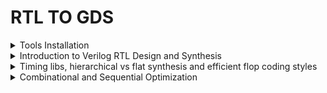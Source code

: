 # RTL TO GDS 

<details>

<summary>Tools Installation</summary>

### Install Yosys

#### Yosys is a Verilog HDL synthesis tool. This means that it takes a behavioural design description as input and generates an RTL, logical gate or physical gate level description of the design as output. Yosys’ main strengths are behavioural and RTL synthesis.

$ sudo apt-get update

$ git clone https://github.com/YosysHQ/yosys.git

$ cd yosys

$ sudo apt install make (If make is not installed ,install it)

$ sudo apt-get install build-essential clang bison flex
libreadline-dev gawk tcl-dev libffi-dev git
graphviz xdot pkg-config python3 libboost-system-dev
libboost-python-dev libboost-filesystem-dev zlib1g-dev

$ make config-gcc

$ make

$ sudo make install

<img width="429" alt="image" src="https://github.com/user-attachments/assets/56ee140f-3948-4352-a7ec-4787843e3890">


### install iverilog

#### iverilog: Icarus Verilog, commonly known as Iverilog, is an open-source tool used for the simulation and synthesis of digital circuits described in Verilog hardware description language (HDL).Primarily, Iverilog is used to simulate Verilog designs, allowing designers to verify the functionality of their digital circuits before physical implementation.

$ sudo apt-get install iverilog

<img width="397" alt="image" src="https://github.com/user-attachments/assets/4c3d4240-1a52-474b-8b3b-1af524da6aa6">

### install gtkwave

sudo apt-get update

sudo apt install gtkwave

<img width="574" alt="image" src="https://github.com/user-attachments/assets/7edf13db-e248-4153-af7e-5e47627cb532">

</details>

<details>

<summary>Introduction to Verilog RTL Design and Synthesis</summary>

In RTL design, the adherence to specifications is verified through simulation using a tool called a simulator. For this course, the simulator used is Icarus Verilog (Iverilog). The design refers to the actual Verilog code or set of codes that implement the intended functionality to meet the required specifications.

A testbench is used to apply stimulus, or test vectors, to the design to check its functionality. The simulator operates by monitoring changes in input signals; when an input changes, the corresponding output is evaluated. If there are no changes in the input, the output remains unchanged, as the simulator continuously checks for variations in input values to determine the resultant outputs.

### Block diagram of Test Bench

<img width="571" alt="image" src="https://github.com/user-attachments/assets/1e1b9aea-2c98-47b7-9dea-2d35718766ce">

### iverilog based simulation flow

![image](https://github.com/user-attachments/assets/31d49bf1-6689-48fa-8f9f-e5a159bdaaf8)

### LAB1- good_mux

Run the simulation on good_mux with the test bench tb_good_mux in iverilog.

<img width="364" alt="image" src="https://github.com/user-attachments/assets/2deb5f15-cc0e-4351-81d0-c53efeff4c18">

### testbench for good_mux

<img width="613" alt="image" src="https://github.com/user-attachments/assets/1cbc1109-4900-4262-8440-d453bb17ef69">

Icarus Verilog (Iverilog) takes design files and testbench files as inputs. The output of Iverilog is a .vcd (Value Change Dump) file, an ASCII-based format generated by EDA logic simulation tools. This file records changes in signal values throughout the simulation. The .vcd file can then be used as an input for the GTKWave tool, which visualizes the waveforms of the design's signals. By viewing these waveforms, one can verify the correctness of signal transitions according to the stimulus provided by the testbench.

#### Commands used

The output will be a.out file for the simulation 

<img width="608" alt="image" src="https://github.com/user-attachments/assets/c958b4f3-442e-4fc6-83a9-cc4454bd914c">

To view the simulation results, use a waveform viewer like GTKWave. Open the GTKWave and load the generated VCD file:

### Waveforms in gtkwave

<img width="604" alt="image" src="https://github.com/user-attachments/assets/efac9690-d4ea-48fb-80e3-b7e30b7cc0e3">

## Introduction to Yosys RTL Synthesizer

Yosys is an open-source framework for Verilog RTL synthesis. It is used primarily for converting high-level Verilog descriptions of digital circuits into gate-level netlists that can be implemented on FPGAs or used for ASIC design. Yosys is highly versatile and supports various front-end and back-end tools, making it a valuable tool for digital design and synthesis.

Inputs for Yosys tool: Design (.v), Liberty (.lib)
Output: Netlist file (.net.v)

<img width="600" alt="image" src="https://github.com/user-attachments/assets/574fea39-d6d6-46f2-9495-1867525ad5ed">

Verifying the design:

Use the Test bench using in RTL phase.Using the same stimulus used for RTL, the output expected should be the same as the one obtained in RTL phase.

<img width="598" alt="image" src="https://github.com/user-attachments/assets/db8d6336-823e-4225-a51f-3f95918fbb4b">

### Synthesis

The process of transforming the RTL description into a lower-level representation consisting of gates and their interconnections. This process is typically performed using a synthesis tool, which maps the RTL code to a specific technology library containing various gate-level components like AND, OR, NOT gates, flip-flops, and more.

<img width="184" alt="image" src="https://github.com/user-attachments/assets/d255aaa7-104f-42f2-92d1-dc63f8ca1012">

### What is .lib?

A .lib file, or a standard cell library file, is a collection of different standard cells that vary in functionality, input configurations, and other characteristics. These cells can implement various logic functions and are available in multiple performance models, such as slow, medium, and fast. Each model caters to different design requirements, providing options for trade-offs in speed, power, and area. This library enables designers to choose the appropriate cells to meet specific design criteria and constraints.

Block diagram shows how the Synthesizer works

<img width="440" alt="image" src="https://github.com/user-attachments/assets/a0eda8cc-2df0-4c11-a8e8-26d19454299c">

### Synthesis of good_mux.v

#### 1.Read the liberty source file

yosys> read_liberty -lib ../lib/sky130_fd_sc_hd_tt_025C_1v80.lib

#### 2. Read the Verilog source file

yosys> read_verilog good_mux.v

#### 3. Do Synthesis

yosys> synth -top good_mux

<img width="608" alt="image" src="https://github.com/user-attachments/assets/f1b30a9a-6b51-41e1-8675-c01fa1f12f26">

<img width="611" alt="image" src="https://github.com/user-attachments/assets/9b5b32b9-ad4c-43d5-a88f-abf5c1da890a">

#### 4. Technology Mapping to the Design using the abc tool which is integrated with Yosys:

 yosys> abc -liberty ../lib/sky130_fd_sc_hd_tt_025C_1v80.lib

<img width="605" alt="image" src="https://github.com/user-attachments/assets/d414464c-58bf-44cc-82ba-faa1c8590762">

<img width="605" alt="image" src="https://github.com/user-attachments/assets/e7f45182-7529-4667-a9c6-9078a8ca64fe">

#### 5. Generated Gate level Netlist

 yosys> show

<img width="604" alt="image" src="https://github.com/user-attachments/assets/66b32437-262d-46a3-a918-71128b05d529">

#### 6. Write the synthesized netlist to a Verilog file:

write_verilog good_mux_netlist.v

<img width="257" alt="image" src="https://github.com/user-attachments/assets/9bdc2f46-4455-404c-bacb-0ac57387c6fd">

yosys> write_verilog -noattr good_mux.netlist.v

<img width="235" alt="image" src="https://github.com/user-attachments/assets/5a7ef4fd-5ca1-452f-b32e-8a7e875ac584">

</details>

<details>

<summary>Timing libs, hierarchical vs flat synthesis and efficient flop coding styles</summary>


 A .lib file, also referred to as a Liberty file, is a standardized format in the electronic design automation (EDA) industry. Library cell description contains a lot of information like timing information, power estimation, other several attributes like area, functionality, operating condition etc. Speaking more technically, liberty format is a format to represent timing and power properties of black boxes (which we cant descend into). Liberty is an ASCII format, usually represented in a text file with extension “.lib“.

### Key Elements of a .lib File:
**Timing Information:** Details about the delay and timing constraints of the cells.  
**Power Information:** Data on power consumption, including dynamic and leakage power.  
**Area Information:** The physical area occupied by the cells.  
**Operating Conditions:** Environmental parameters like temperature and voltage for which the cells are characterized.  
**Pin Descriptions:** Information about the input and output pins of the cells, including their functions and electrical properties.

In our lab, we utilize the **sky130_fd_sc_hd_tt_025C_1v80.lib file.** Here’s an explanation of the filename components:

**sky130:** Refers to the 130nm technology node provided by SkyWater Technology Foundry.  
**fd:** Stands for fully-depleted, indicating the type of process technology.  
**sc:** Stands for standard cell.  
**hd:** Stands for high-density standard cell library.  
**tt:** Typical process corner (typical-typical).  
**025C:** The temperature condition at which the library data is characterized (25°C).  
**1v80:** The operating voltage condition (1.8V).

Snippet of .lib file

<img width="556" alt="image" src="https://github.com/user-attachments/assets/944ca820-6afa-4a54-91f0-8fd779270789">

Snippet showing leakage power in .lib file

<img width="527" alt="image" src="https://github.com/user-attachments/assets/924bd95c-604d-487a-a305-5c35b2c4b726">

Timing(Cell rise/fall delay etc.) in lookup table format:

<img width="563" alt="image" src="https://github.com/user-attachments/assets/9c82cbbb-60f8-4308-9540-5becc2bbea77">

Comparison of the area occupied by 2-input AND gates with varying drive strengths or widths shows that gates with higher drive strengths or greater widths occupy more area and will have less delay.

<img width="584" alt="image" src="https://github.com/user-attachments/assets/12e1b1e7-8c14-425e-a9be-a4505d504945">

### Hierarchial vs Flat Synthesis

#### Hierarchial Synthesis

In VLSI (Very Large Scale Integration) design, hierarchical synthesis and flat synthesis are two approaches to synthesizing a digital circuit from a high-level description to a gate-level representation. They differ in how they manage and optimize the design hierarchy during the synthesis process.

**Hierarchical Synthesis**
**Definition:** Hierarchical synthesis, also known as module-based or top-down synthesis, involves preserving the design hierarchy throughout the synthesis process. The design is divided into modules or blocks, and each module is synthesized separately, maintaining its boundaries and interfaces.

Invoking yosys to synthesize example multiple_modules.v

<img width="395" alt="image" src="https://github.com/user-attachments/assets/8a44fa1e-18a9-48bb-bda3-b5f059d28882">

<img width="380" alt="image" src="https://github.com/user-attachments/assets/f6e50452-0abb-45c0-854c-9ba1408140ab">

**1. Read the Liberty source file:**

yosys> read_liberty -lib ../lib/sky130_fd_sc_hd_tt_025C_1v80.lib

__2.Read the Verilog source file:__

yosys> read_verilog multiple_modules.v

__3.Perform synthesis:__

yosys> synth -top multiple_modules

<img width="605" alt="image" src="https://github.com/user-attachments/assets/1e6516f4-ebae-4af7-b59b-67d2d0712052">

Here, Sub_module1 has one and gate, sub_module2 has one OR gate 

<img width="598" alt="image" src="https://github.com/user-attachments/assets/e7ce7c06-4561-49d3-b396-862a1b518790">

Top mdoule multiple_module has sub_module1 and sub_module2 of one instance each and totally it contains 2 cells of both AND and OR gate

<img width="602" alt="image" src="https://github.com/user-attachments/assets/20e8c937-d28d-48ce-b583-9d7cc39cddd2">

**4.Technology Mapping to the Design using abc tool which is integrated with Yosys:**

yosys> abc -liberty ../lib/sky130_fd_sc_hd_tt_025C_1v80.lib

<img width="611" alt="image" src="https://github.com/user-attachments/assets/e0aea456-40a4-4a7b-b4a1-2ec3fd5fe849">

**5.View the generated gate level netlist:**

yosys> show multiple_modules

<img width="602" alt="image" src="https://github.com/user-attachments/assets/67cd5911-cc1a-4b8a-8e01-f815fa48745d">

Interestingly, the design is not displaying the AND and OR gates explicitly. Instead, it shows them as u1 and u2, which are instances of sub_module1 and sub_module2, respectively. Ideally, one would expect to see the AND and OR gates directly. This approach is known as hierarchical design, where the hierarchies are preserved, and the design maintains its modular structure.

**Flat synthesis:** Flat synthesis involves synthesizing the entire design as a single, monolithic entity without hierarchical organization.

**1.To flatten the design:**

yosys> flatten

<img width="311" alt="image" src="https://github.com/user-attachments/assets/328012d6-6823-42b2-abda-bbbb045abc43">

**2.To write a netlist to .v file:**

yosys> write_verilog -noattr multiple_modules_flat.v

<img width="335" alt="image" src="https://github.com/user-attachments/assets/17110aff-0dbf-4af3-9685-b76ba4b03bdc">

**3.To view the netlist (.v):**

yosys> !givim multiple_modules_flat.v

<img width="610" alt="image" src="https://github.com/user-attachments/assets/f269f628-22e3-49fc-9c81-73618e5b3f0b">

<img width="641" alt="image" src="https://github.com/user-attachments/assets/af3db9bb-dc9c-49ab-9636-8757b60f9084">

In the first case, the hierarchies of submodule1 and submodule2 are preserved. In the second case, we see a single netlist where the hierarchies are flattened out, and we directly see the instantiation of the AND gate and OR gate under multiple modules.

**4.To view the flattened gate level netlist:**

yosys> show

<img width="605" alt="image" src="https://github.com/user-attachments/assets/85119854-0c3f-4c1c-9123-17f55ae34b42">

So, when we flatten the design, we can see the structure completely.

### Sub module level synthesis###

Given multitiple modules, lets say we want to synthesize each sub module

**1.Read the Liberty source file:**

yosys> read_liberty -lib ../lib/sky130_fd_sc_hd_tt_025C_1v80.lib

<img width="418" alt="image" src="https://github.com/user-attachments/assets/775dbb23-39d3-4ca3-bb98-0c86261e66cb">

**2.Read the Verilog source file:**

yosys> read_verilog multiple_modules.v

<img width="404" alt="image" src="https://github.com/user-attachments/assets/425116f0-c082-44e9-826e-8805e0c065fe">

**3.Perform synthesis:**

yosys> synth -top sub_module1

<img width="604" alt="image" src="https://github.com/user-attachments/assets/cb367283-2004-43ae-8734-4c2949a6c56c">

**4.Technology Mapping to the Design using abc tool which is integrated with Yosys:**

yosys> abc -liberty ../lib/sky130_fd_sc_hd_tt_025C_1v80.lib

<img width="605" alt="image" src="https://github.com/user-attachments/assets/0f843ff7-ced0-4fd9-85a3-e348e95d5929">

**5.To view the generated gate level netlist:**

yosys> show

<img width="241" alt="image" src="https://github.com/user-attachments/assets/e00d191e-5e48-48f6-a596-ed78ccefbb70">

Sub-module level synthesis is preferred:

1.When we have multiple instances of the same module  2. When the design is massive.

### Different Methods for Flip-Flop Coding and Performance Enhancement

**Why are flops necessary, and how do they mitigate glitches in the circuit?**

Glitches in digital circuits often arise due to signal delays, noise, or timing mismatches. Flops are essential in preventing these glitches by:

Synchronization: Flops are edge-triggered, responding only to specific transitions like clock edges, ensuring that output changes occur at precise moments, reducing the chance of glitches caused by transient signals.

Timing Control: Flops are driven by a clock signal, ensuring that all circuit operations are synchronized. This coordination prevents timing mismatches, which could otherwise lead to glitches when data arrives at different times.

So,Flip-Flops can be used to restrict glitch propagation as:

Flip-flops are edge triggered circuits,so the output changes on edge of the clock signal,so even if input of flops are glitchy,output remains stable.
Combinational circuits driven by the flops,will receive stable inputs,hence their glitches will eventually settle down.

<img width="740" alt="image" src="https://github.com/user-attachments/assets/ef17901d-53bd-48d0-b0f1-a877524954c1">

The value of the flop must be in a known state all the time,for this signals like reset or set are used to control the initial state . set and reset can be synchronous or asynchronous.

#### Flops and Flop coding styles

Combinational circuits can produce glitches while settling to a final value when cascaded. Flip-flops are essential to store these final values, allowing changes only when an external signal confirms that the combinational logic has stabilized. The output Q of the flip-flop is protected from changes at the input D until the appropriate timing signal is applied. Set/reset signals are used to initialize the flip-flop, ensuring that the initial output of Q is a known, stable value.

**Simulation of Asynchronous Reset D-Flip Flop using iverilog followed by GTKWave**

<img width="401" alt="image" src="https://github.com/user-attachments/assets/a17e38da-f2e9-4665-b784-80e0db581b41">

<img width="604" alt="image" src="https://github.com/user-attachments/assets/7cb1918a-44ca-479b-85b1-4c0184a0fbb4">

Commands used:

1.iverilog dff_asyncres.v tb_dff_asyncres.v  2../a.out  3.gtkwave tb_dff_asyncres.vcd

<img width="639" alt="image" src="https://github.com/user-attachments/assets/0c5e04ae-0066-4cff-87ba-4562f5294f87">

<img width="604" alt="image" src="https://github.com/user-attachments/assets/51829bfc-8061-45c6-bc0f-8f76e973d10e">

In the scenario described, when the reset signal goes low before the clock arrives and d is high, the output Q of the flip-flop does not immediately go to 1. Instead, it waits for the clock edge. This means that d is aligned with the clock, and the flip-flop only senses the value of d at the clock edge. The output q is therefore synchronized to the clock; d may change at any time, but q will only update when the clock edge occurs, ensuring that changes in q happen in sync with the clock when driven by d.

**Simulation of Synchronous Reset D-Flip Flop using iverilog followed by GTKWave**

<img width="640" alt="image" src="https://github.com/user-attachments/assets/ab809fab-1c04-483b-b7ff-8438f6c13cc3">

**Synthesis of Asynchronous Reset D-Flip Flop using yosys:**

Here, we have to map the Flip-Flops to the dfflib which is present in sky130_fd_sc_hd_tt_025C_1v80.lib

Here's the command for mapping the flipflops to the dfflib:

yosys> dfflibmap -liberty ../lib/sky130_fd_sc_hd_tt_025C_1v80.lib

![image](https://github.com/user-attachments/assets/e2617527-845e-444c-ba62-1e7b3d8d2813)

**Synthesis of Asynchronous set D-Flip Flop using yosys:**

![image](https://github.com/user-attachments/assets/22ca9d8b-35e0-40f3-8f1e-4aeb86b5d466)

**Synthesis of Synchronous Reset D-Flip Flop using yosys:**

![image](https://github.com/user-attachments/assets/02bc9128-4d3d-4863-b17e-4aa21620ec80)

</details>

<details>
    <summary>Combinational and Sequential Optimization</summary>
    <ul>
        <li>
            <details>
                <summary>Combinational Logic Optimization</summary>
                <ul>
                    <li>
                        <details>

**Constant propagation - One or mor inputs are stuck to a fixed logic value, equation can be simplified**

 Y = /((AB) + C)

where A = 0 (input A is stuck at 0)

Y = /C (output got reduced to an inverter - less area and power)

**Boolean Optimization**

![image](https://github.com/user-attachments/assets/0bdf22f2-ea8b-45db-b430-685a9a221710)
 <details>
  <details>

                                          <summary><strong>PART 1: For opt_check Modules</strong></summary>
                            <ol>
                                <li>
                                    <strong>Step 1: Read Library</strong>
                                    <p>In Yosys, execute the command to read the library:</p>
                                    <img width="728" alt="Read Library" src="https://github.com/c-dhanush-p/SFAL-VSD/assets/170220133/bf2a8b14-da19-41ff-96ac-ee1fc0572722">
                                </li>
                                <li>
                                    <strong>Step 2: Read Verilog File</strong>
                                    <p>Load the Verilog file for the 'opt_check' module:</p>
                                    <img width="652" alt="Verilog File" src="https://github.com/c-dhanush-p/SFAL-VSD/assets/170220133/1c68e3e0-f349-4a91-9aa0-df769f531e71">
                                </li>
                                <li>
                                    <strong>Step 3: Define Module for Synthesis</strong>
                                    <p>Define the module to be synthesized and view the number of cells in the module:</p>
                                    <img width="286" alt="Define Module" src="https://github.com/c-dhanush-p/SFAL-VSD/assets/170220133/7e9cb74a-e0d5-4779-b786-eb7d62618c60">
                                    <img width="420" alt="Cell Count" src="https://github.com/c-dhanush-p/SFAL-VSD/assets/170220133/ea4b5d4a-122a-4881-903f-66d5a37996c0">
                                </li>
                                <li>
                                    <strong>Step 4: Execute opt_clean</strong>
                                    <p>Run opt_clean to remove unused cells and wires:</p>
                                    <img width="623" alt="opt_clean Execution" src="https://github.com/c-dhanush-p/SFAL-VSD/assets/170220133/b9d682ef-5229-4092-9dff-ac44c408aff0">
                                </li>
                                <li>
                                    <strong>Step 5: Generate Netlist</strong>
                                    <p>Generate the netlist and observe the reduction in the number of cells:</p>
                                    <img width="611" alt="Netlist Generation" src="https://github.com/c-dhanush-p/SFAL-VSD/assets/170220133/4d887668-b080-4942-a05d-5350f1ac6e51">
                                    <img width="598" alt="Cell Reduction" src="https://github.com/c-dhanush-p/SFAL-VSD/assets/170220133/78dbf1ca-d2c6-458c-9b3e-8ef595bd0c82">
                                </li>
                                <li>
                                    <strong>Step 6: View Netlist Design</strong>
                                    <p>Execute the show command to view the netlist design:</p>
                                    <img width="611" alt="View Netlist" src="https://github.com/c-dhanush-p/SFAL-VSD/assets/170220133/0992c28f-063b-4a43-90b0-b2abdfad762b">
                                </li>
                                <li>
                                    <strong>Steps 7-12: Repeat for Additional Modules</strong>
                                    <p>Repeat the above steps for additional modules (opt_check2, opt_check3, opt_check4), observing the changes and improvements each time:</p>
                                    <img width="418" alt="Further Steps" src="https://github.com/c-dhanush-p/SFAL-VSD/assets/170220133/16b97a65-65b6-4b51-ac38-3218c9d2865d">
                                    <img width="556" alt="ABC Command" src="https://github.com/c-dhanush-p/SFAL-VSD/assets/170220133/17c9dd9f-fd22-4312-bb51-0be49eadb040">
                                    <img width="497" alt="Further ABC Command" src="https://github.com/c-dhanush-p/SFAL-VSD/assets/170220133/3607a834-f446-462b-ab11-25856870721a">
                                </li>
                            </ol>
                        </details>
                    </li>
                    <li>
                        <details>
                            <summary><strong>PART 2: multiple_modules Optimization</strong></summary>
                            <ol>
                                <li>
                                    <strong>Step 1: Read Verilog File</strong>
                                    <p>Load the Verilog file for 'multiple_modules_opt.v'.</p>
                                    <img width="744" alt="Read Verilog File" src="https://github.com/c-dhanush-p/SFAL-VSD/assets/170220133/4ef7a599-3701-4953-8c1a-450a923a9876">
                                </li>
                                <li>
                                    <strong>Step 2: Define the Module for Synthesis</strong>
                                    <p>Specify which module to synthesize.</p>
                                    <img width="398" alt="Define Module" src="https://github.com/c-dhanush-p/SFAL-VSD/assets/170220133/73c1c313-ae77-45ad-9814-436b4d1cdebf">
                                </li>
                                <li>
                                    <strong>Step 3: Flatten the Design</strong>
                                    <p>Apply design flattening techniques to simplify the hierarchy.</p>
                                    <img width="475" alt="Flatten Design" src="https://github.com/c-dhanush-p/SFAL-VSD/assets/170220133/7dd4686a-7897-4ba8-8a65-52111a04903d">
                                </li>
                                <li>
                                    <strong>Step 4: Execute opt_clean</strong>
                                    <p>Remove unused cells and wires to optimize the design.</p>
                                    <img width="635" alt="Execute opt_clean" src="https://github.com/c-dhanush-p/SFAL-VSD/assets/170220133/4bfecaba-c49b-4ca9-958e-f1e7486aaa62">
                                </li>
                                <li>
                                    <strong>Step 5: Generate the Netlist</strong>
                                    <p>Generate the netlist and note the reduction in the number of cells.</p>
                                    <img width="617" alt="Generate Netlist" src="https://github.com/c-dhanush-p/SFAL-VSD/assets/170220133/c7b85d9d-f18d-4992-bf0b-151f22301e3d">
                                    <img width="571" alt="Cell Reduction" src="https://github.com/c-dhanush-p/SFAL-VSD/assets/170220133/cf863f0b-27aa-4781-8b36-0e6bd0f6275a">
                                </li>
                                <li>
                                    <strong>Step 6: View Netlist Design</strong>
                                    <p>Display the synthesized netlist design to verify correctness and optimization.</p>
                                    <img width="595" alt="View Netlist Design" src="https://github.com/c-dhanush-p/SFAL-VSD/assets/170220133/83c65d81-da59-49a9-8735-3938a35d7c18">
                                </li>
                                <li>
                                    <strong>Step 7: Repeat Optimization for Additional Module</strong>
                                    <p>Repeat the optimization steps for 'multiple_modules_opt2.v' and observe changes.</p>
                                </li>
                                <li>
                                    <strong>Step 8: View Netlist Design for Additional Module</strong>
                                    <p>Review the final netlist design for 'multiple_modules_opt2.v'.</p>
                                    <img width="353" alt="Final Netlist Design" src="https://github.com/c-dhanush-p/SFAL-VSD/assets/170220133/18374a6c-27ec-4bb3-9094-b057cbc6a9e2">
                                </li>
                            </ol>
                        </details>
                    </li>
                </ul>
            </details>
        </li>
        <li>
            <details>
                <summary>Sequential Logic Optimization</summary>
                <ul>
                    <li>
                        <details>
                            <summary><strong>PART 1: Dff_const Synthesis</strong></summary>
                            <ol>
                                <li>
                                    <strong>Step 1: Read the Library</strong>
                                    <p>Load the required library in Yosys.</p>
                                    <img width="735" alt="Read Library" src="https://github.com/c-dhanush-p/SFAL-VSD/assets/170220133/c4b43fb9-4a90-4695-842f-d68680ce4f0b">
                                </li>
                                <li>
                                    <strong>Step 2: Read the Verilog File</strong>
                                    <p>Load the Verilog file for 'dff_const1.v'.</p>
                                    <img width="669" alt="Read Verilog File" src="https://github.com/c-dhanush-p/SFAL-VSD/assets/170220133/e85367f2-5aa3-4692-9684-a5726016a08e">
                                </li>          
                                <li>
                                    <strong>Step 3: Define the Module for Synthesis</strong>
                                    <p>Specify the module to be synthesized and view the design hierarchy.</p>
                                    <img width="306" alt="Define Module" src="https://github.com/c-dhanush-p/SFAL-VSD/assets/170220133/c5e25901-ce0f-4520-9e21-ac1d5bc2666c">
                                    <img width="422" alt="Design Hierarchy" src="https://github.com/c-dhanush-p/SFAL-VSD/assets/170220133/80bc0503-0ade-47e4-bb10-a6773c53051f">
                                </li>
                                <li>
                                    <strong>Step 4: Run dfflibmap</strong>
                                    <p>Map the D flip-flop cells to sequential cells using dfflibmap.</p>
                                    <img width="870" alt="Run dfflibmap" src="https://github.com/c-dhanush-p/SFAL-VSD/assets/170220133/76ce4935-130d-4692-a5b3-211c7211afdc">
                                </li>
                                <li>
                                    <strong>Step 5: Generate the Netlist</strong>
                                    <p>Create the netlist for the design.</p>
                                    <img width="611" alt="Generate Netlist" src="https://github.com/c-dhanush-p/SFAL-VSD/assets/170220133/4802d8a6-2763-4975-be62-805a4473ac2a">
                                </li>
                                <li>
                                    <strong>Step 6: View the Design</strong>
                                    <p>Execute the 'show' command to view the synthesized design.</p>
                                    <img width="594" alt="View Design" src="https://github.com/c-dhanush-p/SFAL-VSD/assets/170220133/8dcc75b9-0bc2-43a3-89ae-9b0a1a8b6122">
                                </li>
                                <li>
                                    <strong>Steps 7-12: Repeat for Additional Files</strong>
                                    <p>Repeat the above steps for 'dff_const2.v', 'dff_const3.v', and 'dff_const4.v', viewing the design after each synthesis.</p>
                                    <img width="609" alt="View Design 2" src="https://github.com/c-dhanush-p/SFAL-VSD/assets/170220133/481c7486-83c1-4fe3-8301-ba1f930bc791">
                                    <img width="1359" alt="View Design 3" src="https://github.com/c-dhanush-p/SFAL-VSD/assets/170220133/5f8109ea-1f69-4d4f-bdb5-fb59e37cc882">
                                    <img width="616" alt="View Design 4" src="https://github.com/c-dhanush-p/SFAL-VSD/assets/170220133/69a155b4-d899-4597-9631-59e497c7edb5">
                                </li>
                            </ol>
                        </details>
                    </li>
                    <li>
                        <details>
                            <summary><strong>PART 2: Sequential Optimizations for Unused Outputs</strong></summary>
                            <ol>
                                <li>
                                    <strong>Step 1: Read the Library</strong>
                                    <p>Load the required library in Yosys.</p>
                                    <img width="744" alt="Read Library" src="https://github.com/c-dhanush-p/SFAL-VSD/assets/170220133/f2b3de6b-a2c1-498b-b957-aec0487c08be">
                                </li>
                                <li>
                                    <strong>Step 2: Read the Verilog File</strong>
                                    <p>Load the Verilog file for 'counter_opt.v'.</p>
                                    <img width="663" alt="Read Verilog File" src="https://github.com/c-dhanush-p/SFAL-VSD/assets/170220133/c603c612-d903-4e05-ab1d-bde84a52fd3c">
                                </li>          
                                <li>
                                    <strong>Step 3: Define the Module for Synthesis</strong>
                                    <p>Specify the module to be synthesized and view the design hierarchy.</p>
                                    <img width="324" alt="Define Module" src="https://github.com/c-dhanush-p/SFAL-VSD/assets/170220133/1a4979c3-0da7-4cf9-9bb2-a698f2b4c51d">
                                    <img width="407" alt="Design Hierarchy" src="https://github.com/c-dhanush-p/SFAL-VSD/assets/170220133/ecd2ad69-1e69-44cf-8403-d8670bf7028e">
                                </li>
                                <li>
                                    <strong>Step 4: Run dfflibmap</strong>
                                    <p>Map the D flip-flop cells to sequential cells using dfflibmap.</p>
                                    <img width="873" alt="Run dfflibmap" src="https://github.com/c-dhanush-p/SFAL-VSD/assets/170220133/65e34b53-4b7a-4d55-a43f-0cf59489a386">
                                </li>
                                <li>
                                    <strong>Step 5: Generate the Netlist</strong>
                                    <p>Create the netlist for the design.</p>
                                    <img width="621" alt="Generate Netlist" src="https://github.com/c-dhanush-p/SFAL-VSD/assets/170220133/d4b49572-0224-4ca6-978d-71ace7464ce3">
                                </li>
                                <li>
                                    <strong>Step 6: View the Design</strong>
                                    <p>Execute the 'show' command to view the synthesized design.</p>
                                    <img width="1361" alt="View Design" src="https://github.com/c-dhanush-p/SFAL-VSD/assets/170220133/26807584-5733-4728-bc9f-de30d5d18d4d">
                                </li>
                                <li>
                                    <strong>Steps 7-8: Repeat for Additional Files</strong>
                                    <p>Repeat the above steps for 'counter_opt2.v', viewing the design after synthesis.</p>
                                    <img width="425" alt="View Design 2" src="https://github.com/c-dhanush-p/SFAL-VSD/assets/170220133/2fdaa020-ca5a-4bf7-9ca2-b4087914ac52">
                                    <img width="1370" alt="View Design 3" src="https://github.com/c-dhanush-p/SFAL-VSD/assets/170220133/848db3bb-35bd-4fd2-8e92-122e76d86f70">
                                </li>
                            </ol>
                        </details>
                    </li>
                </ul>
            </details>
        </li>
    </ul>
</details>

<details>
    <summary> Gate Level Simulation, Synthesis Simulation Mismatch, and Blocking & Non-Blocking Statements </summary>
    <ul>
        <li>
            <details>
                <summary>Lab on GLS and Synth Simulation Mismatch</summary>
                <ul>
                    <li>
                        <details>
                            <summary>PART 1: For ternary_operator_mux</summary>
                            <p>Step 1</p>
                            <pre>
Load ternary_operator_mux.v & its testbench to Iverilog.
<img width="1333" alt="Screenshot 2024-05-26 at 2 25 18 PM" src="https://github.com/c-dhanush-p/SFAL-VSD/assets/170220133/5fb664a3-428b-40b5-95c3-6e5e76385d2e">
                            </pre>
                            <p>Step 2</p>
                            <pre>
Execute a.out file.
<img width="831" alt="Screenshot 2024-05-26 at 2 25 28 PM" src="https://github.com/c-dhanush-p/SFAL-VSD/assets/170220133/0845279c-0fdb-458a-b911-593f7f138990">
                            </pre>
                            <p>Step 3</p>
                            <pre>
Load the .vcd file genrated into GTKWave.
<img width="895" alt="Screenshot 2024-05-26 at 2 25 46 PM" src="https://github.com/c-dhanush-p/SFAL-VSD/assets/170220133/a17efccf-4528-4b08-856c-e3366dea9441">
The ternary_operator_mux's behavior is analyzed on GTKWave                            
<img width="1374" alt="Screenshot 2024-05-26 at 2 26 56 PM" src="https://github.com/c-dhanush-p/SFAL-VSD/assets/170220133/b2f81f99-be77-4d8f-8c5f-c76efa0db555">
                            </pre>
                            <p>Step 4</p>
                            <pre>
Invoke Yosys by using command yosys
<img width="817" alt="Screenshot 2024-05-26 at 2 27 23 PM" src="https://github.com/c-dhanush-p/SFAL-VSD/assets/170220133/5aeace9b-91d1-43df-b7a7-95a22d2f7dca">
                            </pre>
                            <p>Step 5</p>
                            <pre>
Read the library using read_liberty
<img width="733" alt="Screenshot 2024-05-26 at 2 27 36 PM" src="https://github.com/c-dhanush-p/SFAL-VSD/assets/170220133/c7df753c-4859-4517-b10b-844be452fbc0">
                            </pre>
                            <p>Step 6</p>
                            <pre>
Read the ternary_operator_mux.v using read_verilog
<img width="754" alt="Screenshot 2024-05-26 at 2 27 54 PM" src="https://github.com/c-dhanush-p/SFAL-VSD/assets/170220133/9bd5d509-2035-4be9-b17f-084f80f58835">
                            </pre>
                            <p>Step 7</p>
                            <pre>
Define the module that needs to be synthesized
<img width="397" alt="Screenshot 2024-05-26 at 2 28 29 PM" src="https://github.com/c-dhanush-p/SFAL-VSD/assets/170220133/6b23f59f-4e02-43ec-932b-750d183b30f0">
                            </pre>
                            <p>Step 8</p>
                            <pre>
Generate the netlist using abc command
<img width="622" alt="Screenshot 2024-05-26 at 2 28 54 PM" src="https://github.com/c-dhanush-p/SFAL-VSD/assets/170220133/9565e3d5-66ba-45ef-8464-7cec13c5cdd4">
                            </pre>
                            <p>Step 9</p>
                            <pre>
Write the netlist to ternary_operator_mux_net.v
<img width="490" alt="Screenshot 2024-05-26 at 2 29 20 PM" src="https://github.com/c-dhanush-p/SFAL-VSD/assets/170220133/61065d52-6532-4a74-b8ae-34b8734fbce6">
                            </pre>
                            <p>Step 10</p>
                            <pre>
Execute show to view the design
<img width="609" alt="Screenshot 2024-05-26 at 2 29 30 PM" src="https://github.com/c-dhanush-p/SFAL-VSD/assets/170220133/76ee78c8-95fe-47e6-a9aa-ec2b6fa1e9c1">
                            </pre>
                            <p>Step 11</p>
                            <pre>
Exit yosys and load the ternary_operator_mux_net.v to iverilog.
<img width="1372" alt="Screenshot 2024-05-26 at 2 32 32 PM" src="https://github.com/c-dhanush-p/SFAL-VSD/assets/170220133/30cf677a-e529-4f09-a0e2-7d77f5ab48e5">
                            </pre>
                            <p>Step 12</p>
                            <pre>
Execute a.out file.
<img width="829" alt="Screenshot 2024-05-26 at 2 32 47 PM" src="https://github.com/c-dhanush-p/SFAL-VSD/assets/170220133/9194b986-d637-4919-9a9a-a66ef5fd8150">
                            </pre>
                            <p>Step 13</p>
                            <pre>
Load the generated .vcd file into GTKWave
<img width="1107" alt="Screenshot 2024-05-26 at 2 33 19 PM" src="https://github.com/c-dhanush-p/SFAL-VSD/assets/170220133/4b04c1e3-5aff-4937-9670-706364e92fa3">
                            </pre>
                            <p>Step 14</p>
                            <pre>
Observe the GLS of ternary_operator_mux
<img width="1357" alt="Screenshot 2024-05-26 at 2 33 52 PM" src="https://github.com/c-dhanush-p/SFAL-VSD/assets/170220133/746f372e-4dd9-4da4-a4ff-57836f00945e">
                            </pre>
                        </details>
                    </li>
                    <li>
                        <details>
                            <summary>PART 2: For bad_mux</summary>
                            <p>Step 1</p>
                            <pre>
Load bad_mux.v & its testbench to Iverilog.
<img width="1072" alt="Screenshot 2024-05-26 at 2 47 47 PM" src="https://github.com/c-dhanush-p/SFAL-VSD/assets/170220133/3886f80b-b39e-4f91-9cfb-d7fd26f87a2b">
                            </pre>
                            <p>Step 2</p>
                            <pre>
Execute a.out file.
<img width="836" alt="Screenshot 2024-05-26 at 2 47 59 PM" src="https://github.com/c-dhanush-p/SFAL-VSD/assets/170220133/80bff7b8-6f38-42e9-b7ee-b527d9e06de7">
                            </pre>
                            <p>Step 3</p>
                            <pre>
Load the .vcd file genrated into GTKWave.
<img width="980" alt="Screenshot 2024-05-26 at 2 48 17 PM" src="https://github.com/c-dhanush-p/SFAL-VSD/assets/170220133/94c68039-9cd8-435f-b02d-914619642094">
The bad_mux's behavior is analyzed on GTKWave                            
<img width="1362" alt="Screenshot 2024-05-26 at 2 49 01 PM" src="https://github.com/c-dhanush-p/SFAL-VSD/assets/170220133/cb432d9f-023b-4b28-ac59-c25e9abff098">
                            </pre>
                            <p>Step 4</p>
                            <pre>
Invoke Yosys by using command yosys
<img width="815" alt="Screenshot 2024-05-26 at 2 49 12 PM" src="https://github.com/c-dhanush-p/SFAL-VSD/assets/170220133/3a80b296-11d9-4150-ae87-17d6d2c971d1">
                            </pre>
                            <p>Step 5</p>
                            <pre>
Read the library using read_liberty
<img width="731" alt="Screenshot 2024-05-26 at 2 49 25 PM" src="https://github.com/c-dhanush-p/SFAL-VSD/assets/170220133/4e9fade6-5f81-41ac-a5d1-f3dbf9c35e98">
                            </pre>
                            <p>Step 6</p>
                            <pre>
Read the bad_mux.v using read_verilog
<img width="756" alt="Screenshot 2024-05-26 at 2 49 40 PM" src="https://github.com/c-dhanush-p/SFAL-VSD/assets/170220133/3d74ecc6-a028-4c2f-bf0b-9567d5270b26">
                            </pre>
                            <p>Step 7</p>
                            <pre>
Define the module that needs to be synthesized
<img width="268" alt="Screenshot 2024-05-26 at 2 50 33 PM" src="https://github.com/c-dhanush-p/SFAL-VSD/assets/170220133/ac8165b4-4a23-46ad-8196-242af9a8a9a8">
                            </pre>
                            <p>Step 8</p>
                            <pre>
Generate the netlist using abc command
<img width="612" alt="Screenshot 2024-05-26 at 2 50 51 PM" src="https://github.com/c-dhanush-p/SFAL-VSD/assets/170220133/ca4dc976-5645-4c1f-878c-650c93136276">
                            </pre>
                            <p>Step 9</p>
                            <pre>
Write the netlist to bad_mux_net.v
<img width="364" alt="Screenshot 2024-05-26 at 2 51 09 PM" src="https://github.com/c-dhanush-p/SFAL-VSD/assets/170220133/87c4ebdf-95ff-4a34-847e-d49d5fe62e2a">
                            </pre>
                            <p>Step 10</p>
                            <pre>
Execute show to view the design
<img width="603" alt="Screenshot 2024-05-26 at 2 51 21 PM" src="https://github.com/c-dhanush-p/SFAL-VSD/assets/170220133/287737a1-3d21-4fde-8578-7a65d568b560">
                            </pre>
                            <p>Step 11</p>
                            <pre>
Exit yosys and load the bad_mux_net.v to iverilog.
<img width="1368" alt="Screenshot 2024-05-26 at 2 52 52 PM" src="https://github.com/c-dhanush-p/SFAL-VSD/assets/170220133/f4bc8f2c-e08a-4675-be9a-e905b879c28a">
                            </pre>
                            <p>Step 12</p>
                            <pre>
Execute a.out file.
<img width="835" alt="Screenshot 2024-05-26 at 2 53 02 PM" src="https://github.com/c-dhanush-p/SFAL-VSD/assets/170220133/7813fe2a-bb20-43de-9cf7-ec53c1459f51">
                            </pre>
                            <p>Step 13</p>
                            <pre>
Load the generated .vcd file into GTKWave
<img width="979" alt="Screenshot 2024-05-26 at 2 53 25 PM" src="https://github.com/c-dhanush-p/SFAL-VSD/assets/170220133/87f26967-6d37-45e9-963e-15d4107e767f">
                            </pre>
                            <p>Step 14</p>
                            <pre>
Observe the behavior of GLS of ternary_operator_mux due to Simulation Mismatch
<img width="1365" alt="Screenshot 2024-05-26 at 2 53 59 PM" src="https://github.com/c-dhanush-p/SFAL-VSD/assets/170220133/16ececd7-a724-43be-91a3-b394763a3678">
                            </pre>          
                        </details>
                    </li>
                </ul>
            </details>
        </li>
        <li>
            <details>
                <summary>Synthesis Simulation Mismatch</summary>
                <p>Step 1</p>
                <pre>
Load blocking_caveat.v & its testbench to Iverilog.
<img width="1232" alt="Screenshot 2024-05-26 at 3 20 01 PM" src="https://github.com/c-dhanush-p/SFAL-VSD/assets/170220133/98e89aec-e1e0-4371-9865-7f4d46970466">
                </pre>
                <p>Step 2</p>
                <pre>
Execute a.out file.
<img width="831" alt="Screenshot 2024-05-26 at 3 20 12 PM" src="https://github.com/c-dhanush-p/SFAL-VSD/assets/170220133/cabfbd67-5caf-467e-a4fe-36b9dd3613ae">
                </pre>
                <p>Step 3</p>
                <pre>
Load the .vcd file genrated into GTKWave.
<img width="1056" alt="Screenshot 2024-05-26 at 3 20 37 PM" src="https://github.com/c-dhanush-p/SFAL-VSD/assets/170220133/cd3b4d01-c92d-40e8-842f-e41fcb512967">
The blocking_caveat's behavior is analyzed on GTKWave                            
<img width="1362" alt="Screenshot 2024-05-26 at 3 21 17 PM" src="https://github.com/c-dhanush-p/SFAL-VSD/assets/170220133/0313fa9c-df40-46d2-9e31-0e18b9eb5b84">
                </pre>
                <p>Step 4</p>
                <pre>
Invoke Yosys by using command yosys
<img width="809" alt="Screenshot 2024-05-26 at 3 21 29 PM" src="https://github.com/c-dhanush-p/SFAL-VSD/assets/170220133/45aa14d6-5cc0-4a4d-b629-74bc87fda4fa">
                </pre>
                <p>Step 5</p>
                <pre>
Read the library using read_liberty
<img width="727" alt="Screenshot 2024-05-26 at 3 21 43 PM" src="https://github.com/c-dhanush-p/SFAL-VSD/assets/170220133/e4aa45a5-c575-4ecc-9fe6-e10553ba31da">
                </pre>
                <p>Step 6</p>
                <pre>
Read the blocking_caveat.v using read_verilog
<img width="709" alt="Screenshot 2024-05-26 at 3 21 55 PM" src="https://github.com/c-dhanush-p/SFAL-VSD/assets/170220133/2c84de8b-63bc-4394-b833-79569ab86d0c">
                </pre>
                <p>Step 7</p>
                <pre>
Define the module that needs to be synthesized
<img width="596" alt="Screenshot 2024-05-26 at 3 23 34 PM" src="https://github.com/c-dhanush-p/SFAL-VSD/assets/170220133/886c9129-5cf7-4622-8857-326ffef0597f">
                </pre>
                <p>Step 8</p>
                <pre>
Generate the netlist using abc command
<img width="615" alt="Screenshot 2024-05-26 at 3 24 14 PM" src="https://github.com/c-dhanush-p/SFAL-VSD/assets/170220133/3035c361-2a06-41ca-8363-5a40d4827d87">
                </pre>
                <p>Step 9</p>
                <pre>
Write the netlist to blocking_caveat_net.v
<img width="523" alt="Screenshot 2024-05-26 at 3 25 02 PM" src="https://github.com/c-dhanush-p/SFAL-VSD/assets/170220133/cef23d28-8d32-4c0c-941f-a0420db792d6">
                </pre>
                <p>Step 10</p>
                <pre>
Execute show to view the design
<img width="603" alt="Screenshot 2024-05-26 at 3 25 14 PM" src="https://github.com/c-dhanush-p/SFAL-VSD/assets/170220133/f05de1e7-98ce-4ac3-bbaa-fbf14a31336c">
                </pre>
                <p>Step 11</p>
                <pre>
Exit yosys and load the blocking_caveat_net.v to iverilog.
<img width="1370" alt="Screenshot 2024-05-26 at 3 27 05 PM" src="https://github.com/c-dhanush-p/SFAL-VSD/assets/170220133/db39196e-3fba-424f-95ad-6b2f2e069d03">
                </pre>
                <p>Step 12</p>
                <pre>
Execute a.out file.
<img width="832" alt="Screenshot 2024-05-26 at 3 27 14 PM" src="https://github.com/c-dhanush-p/SFAL-VSD/assets/170220133/897f10b8-5491-46d7-a7ff-ca0eac28123a">
                </pre>
                <p>Step 13</p>
                <pre>
Load the generated .vcd file into GTKWave
<img width="1059" alt="Screenshot 2024-05-26 at 3 27 38 PM" src="https://github.com/c-dhanush-p/SFAL-VSD/assets/170220133/2f6188c0-d262-48f1-a756-24f1c709de6f">
                </pre>
                <p>Step 14</p>
                <pre>
Observe the behavior of GLS of blocking_caveat due to Simulation Mismatch
<img width="1357" alt="Screenshot 2024-05-26 at 3 28 12 PM" src="https://github.com/c-dhanush-p/SFAL-VSD/assets/170220133/4f2dcd1c-5d73-474e-bf68-12c82ff30205">
                </pre>
            </details>
        </li>
    </ul>
</details>































































